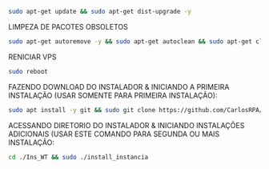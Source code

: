 ```bash
sudo apt-get update && sudo apt-get dist-upgrade -y
```
LIMPEZA DE PACOTES OBSOLETOS

```bash
sudo apt-get autoremove -y && sudo apt-get autoclean && sudo apt-get clean
```

RENICIAR VPS

```bash
sudo reboot
```


FAZENDO DOWNLOAD DO INSTALADOR & INICIANDO A PRIMEIRA INSTALAÇÃO (USAR SOMENTE PARA PRIMEIRA INSTALAÇÃO):

```bash
sudo apt install -y git && sudo git clone https://github.com/CarlosRPA/Ins_WT.git && sudo chmod -R 777 Ins_WT && cd Ins_WT && sudo ./install_primaria
```

ACESSANDO DIRETORIO DO INSTALADOR & INICIANDO INSTALAÇÕES ADICIONAIS (USAR ESTE COMANDO PARA SEGUNDA OU MAIS INSTALAÇÃO:
```bash
cd ./Ins_WT && sudo ./install_instancia
```

